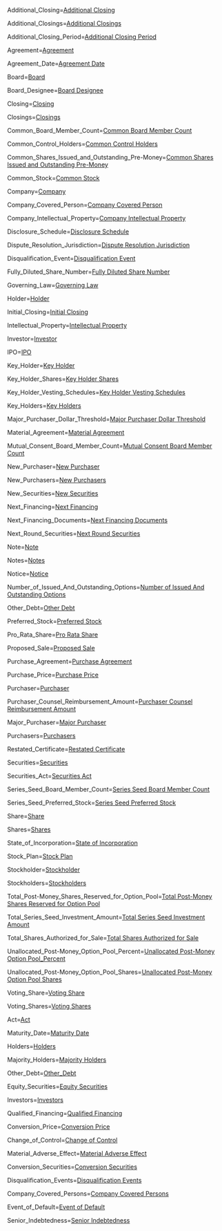 Additional_Closing=<a href='#Def.Additional_Closing.sec' class='definedterm'>Additional Closing</a>

Additional_Closings=<a href='#Def.Additional_Closing.sec' class='definedterm'>Additional Closings</a>

Additional_Closing_Period=<a href='#Def.Additional_Closing_Period.sec' class='definedterm'>Additional Closing Period</a>

Agreement=<a href='#Def.Agreement.sec' class='definedterm'>Agreement</a>

Agreement_Date=<a href='#Def.Agreement_Date.sec' class='definedterm'>Agreement Date</a>

Board=<a href='#Def.Board.sec' class='definedterm'>Board</a>

Board_Designee=<a href='#Def.Board_Designee.sec' class='definedterm'>Board Designee</a>

Closing=<a href='#Def.Closing.sec' class='definedterm'>Closing</a>

Closings=<a href='#Def.Closing.sec' class='definedterm'>Closings</a>

Common_Board_Member_Count=<a href='#Def.Common_Board_Member_Count.sec' class='definedterm'>Common Board Member Count</a>

Common_Control_Holders=<a href='#Def.Common_Control_Holders.sec' class='definedterm'>Common Control Holders</a>

Common_Shares_Issued_and_Outstanding_Pre-Money=<a href='#Def.Common_Shares_Issued_and_Outstanding_Pre-Money.sec' class='definedterm'>Common Shares Issued and Outstanding Pre-Money</a>

Common_Stock=<a href='#Def.Common_Stock.sec' class='definedterm'>Common Stock</a>

Company=<a href='#Def.Company.sec' class='definedterm'>Company</a>

Company_Covered_Person=<a href='#Def.Company_Covered_Person.sec' class='definedterm'>Company Covered Person</a>

Company_Intellectual_Property=<a href='#Def.Company_Intellectual_Property.sec' class='definedterm'>Company Intellectual Property</a>

Disclosure_Schedule=<a href='#Def.Disclosure_Schedule.sec' class='definedterm'>Disclosure Schedule</a>

Dispute_Resolution_Jurisdiction=<a href='#Def.Dispute_Resolution_Jurisdiction.sec' class='definedterm'>Dispute Resolution Jurisdiction</a>

Disqualification_Event=<a href='#Def.Disqualification_Event.sec' class='definedterm'>Disqualification Event</a>

Fully_Diluted_Share_Number=<a href='#Def.Fully_Diluted_Share_Number.sec' class='definedterm'>Fully Diluted Share Number</a>

Governing_Law=<a href='#Def.Governing_Law.sec' class='definedterm'>Governing Law</a>

Holder=<a href='#Def.Holder.sec' class='definedterm'>Holder</a>

Initial_Closing=<a href='#Def.Initial_Closing.sec' class='definedterm'>Initial Closing</a>

Intellectual_Property=<a href='#Def.Intellectual_Property.sec' class='definedterm'>Intellectual Property</a>

Investor=<a href='#Def.Investor.sec' class='definedterm'>Investor</a>

IPO=<a href='#Def.IPO.sec' class='definedterm'>IPO</a>

Key_Holder=<a href='#Def.Key_Holder.sec' class='definedterm'>Key Holder</a>

Key_Holder_Shares=<a href='#Def.Key_Holder_Shares.sec' class='definedterm'>Key Holder Shares</a>

Key_Holder_Vesting_Schedules=<a href='#Def.Key_Holder_Vesting_Schedules.sec' class='definedterm'>Key Holder Vesting Schedules</a>

Key_Holders=<a href='#Def.Key_Holder.sec' class='definedterm'>Key Holders</a>

Major_Purchaser_Dollar_Threshold=<a href='#Def.Major_Purchaser_Dollar_Threshold.sec' class='definedterm'>Major Purchaser Dollar Threshold</a>

Material_Agreement=<a href='#Def.Material_Agreement.sec' class='definedterm'>Material Agreement</a>

Mutual_Consent_Board_Member_Count=<a href='#Def.Mutual_Consent_Board_Member_Count.sec' class='definedterm'>Mutual Consent Board Member Count</a>

New_Purchaser=<a href='#Def.New_Purchaser.sec' class='definedterm'>New Purchaser</a>

New_Purchasers=<a href='#Def.New_Purchaser.sec' class='definedterm'>New Purchasers</a>

New_Securities=<a href='#Def.New_Securities.sec' class='definedterm'>New Securities</a>

Next_Financing=<a href='#Def.Next_Financing.sec' class='definedterm'>Next Financing</a>

Next_Financing_Documents=<a href='#Def.Next_Financing_Documents.sec' class='definedterm'>Next Financing Documents</a>

Next_Round_Securities=<a href='#Def.Next_Round_Securities.sec' class='definedterm'>Next Round Securities</a>

Note=<a href='#Def.Note.sec' class='definedterm'>Note</a>

Notes=<a href='#Def.Note.sec' class='definedterm'>Notes</a>

Notice=<a href='#Def.Notice.sec' class='definedterm'>Notice</a>

Number_of_Issued_And_Outstanding_Options=<a href='#Def.Number_of_Issued_And_Outstanding_Options.sec' class='definedterm'>Number of Issued And Outstanding Options</a>

Other_Debt=<a href='#Def.Other_Debt.sec' class='definedterm'>Other Debt</a>

Preferred_Stock=<a href='#Def.Preferred_Stock.sec' class='definedterm'>Preferred Stock</a>

Pro_Rata_Share=<a href='#Def.Pro_Rata_Share.sec' class='definedterm'>Pro Rata Share</a>

Proposed_Sale=<a href='#Def.Proposed_Sale.sec' class='definedterm'>Proposed Sale</a>

Purchase_Agreement=<a href='#Def.Purchase_Agreement.sec' class='definedterm'>Purchase Agreement</a>

Purchase_Price=<a href='#Def.Purchase_Price.sec' class='definedterm'>Purchase Price</a>

Purchaser=<a href='#Def.Purchaser.sec' class='definedterm'>Purchaser</a>

Purchaser_Counsel_Reimbursement_Amount=<a href='#Def.Purchaser_Counsel_Reimbursement_Amount.sec' class='definedterm'>Purchaser Counsel Reimbursement Amount</a>


Major_Purchaser=<a href='#Def.Major_Purchaser.sec' class='definedterm'>Major Purchaser</a>

Purchasers=<a href='#Def.Purchaser.sec' class='definedterm'>Purchasers</a>

Restated_Certificate=<a href='#Def.Restated_Certificate.sec' class='definedterm'>Restated Certificate</a>

Securities=<a href='#Def.Securities.sec' class='definedterm'>Securities</a>

Securities_Act=<a href='#Def.Securities_Act.sec' class='definedterm'>Securities Act</a>

Series_Seed_Board_Member_Count=<a href='#Def.Series_Seed_Board_Member_Count.sec' class='definedterm'>Series Seed Board Member Count</a>

Series_Seed_Preferred_Stock=<a href='#Def.Series_Seed_Preferred_Stock.sec' class='definedterm'>Series Seed Preferred Stock</a>

Share=<a href='#Def.Share.sec' class='definedterm'>Share</a>

Shares=<a href='#Def.Share.sec' class='definedterm'>Shares</a>

State_of_Incorporation=<a href='#Def.State_of_Incorporation.sec' class='definedterm'>State of Incorporation</a>

Stock_Plan=<a href='#Def.Stock_Plan.sec' class='definedterm'>Stock Plan</a>

Stockholder=<a href='#Def.Stockholder.sec' class='definedterm'>Stockholder</a>

Stockholders=<a href='#Def.Stockholder.sec' class='definedterm'>Stockholders</a>

Total_Post-Money_Shares_Reserved_for_Option_Pool=<a href='#Def.Total_Post-Money_Shares_Reserved_for_Option_Pool.sec' class='definedterm'>Total Post-Money Shares Reserved for Option Pool</a>

Total_Series_Seed_Investment_Amount=<a href='#Def.Total_Series_Seed_Investment_Amount.sec' class='definedterm'>Total Series Seed Investment Amount</a>

Total_Shares_Authorized_for_Sale=<a href='#Def.Total_Shares_Authorized_for_Sale.sec' class='definedterm'>Total Shares Authorized for Sale</a>

Unallocated_Post-Money_Option_Pool_Percent=<a href='#Def.Unallocated_Post-Money_Option_Pool_Percent.sec' class='definedterm'>Unallocated Post-Money Option Pool_Percent</a>

Unallocated_Post-Money_Option_Pool_Shares=<a href='#Def.Unallocated_Post-Money_Option_Pool_Shares.sec' class='definedterm'>Unallocated Post-Money Option Pool Shares</a>

Voting_Share=<a href='#Def.Voting_Share.sec' class='definedterm'>Voting Share</a>

Voting_Shares=<a href='#Def.Voting_Share.sec' class='definedterm'>Voting Shares</a>




Act=<a href='#Def.Act.sec' class='definedterm'>Act</a>

Maturity_Date=<a href='#Def.Maturity_Date.sec' class='definedterm'>Maturity Date</a>

Holders=<a href='#Def.Holders.sec' class='definedterm'>Holders</a>

Majority_Holders=<a href='#Def.Majority_Holders.sec' class='definedterm'>Majority Holders</a>

Other_Debt=<a href='#Def.Other_Debt.sec' class='definedterm'>Other_Debt</a>

Equity_Securities=<a href='#Def.Equity_Securities.sec' class='definedterm'>Equity Securities</a>

Investors=<a href='#Def.Investors.sec' class='definedterm'>Investors</a>

Qualified_Financing=<a href='#Def.Qualified_Financing.sec' class='definedterm'>Qualified Financing</a>

Conversion_Price=<a href='#Def.Conversion_Price.sec' class='definedterm'>Conversion Price</a>

Change_of_Control=<a href='#Def.Change_of_Control.sec' class='definedterm'>Change of Control</a>

Material_Adverse_Effect=<a href='#Def.Material_Adverse_Effect.sec' class='definedterm'>Material Adverse Effect</a>

Conversion_Securities=<a href='#Def.Conversion_Securities.sec' class='definedterm'>Conversion Securities</a>

Disqualification_Events=<a href='#Def.Disqualification_Events.sec' class='definedterm'>Disqualification Events</a>

Company_Covered_Persons=<a href='#Def.Company_Covered_Persons.sec' class='definedterm'>Company Covered Persons</a>

Event_of_Default=<a href='#Def.Event_of_Default.sec' class='definedterm'>Event of Default</a>

Senior_Indebtedness=<a href='#Def.Senior_Indebtedness.sec' class='definedterm'>Senior Indebtedness</a>
